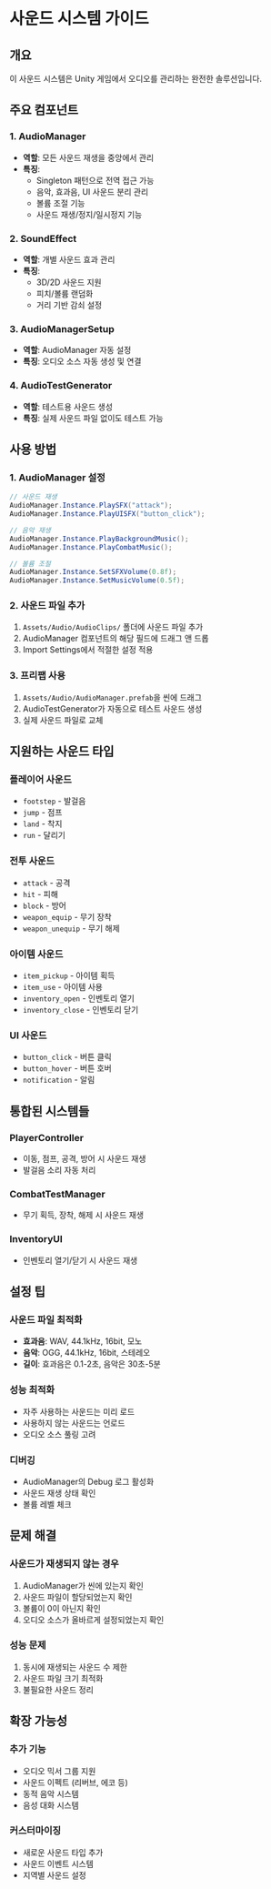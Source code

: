 # 사운드 시스템 가이드

## 개요
이 사운드 시스템은 Unity 게임에서 오디오를 관리하는 완전한 솔루션입니다.

## 주요 컴포넌트

### 1. AudioManager
- **역할**: 모든 사운드 재생을 중앙에서 관리
- **특징**: 
  - Singleton 패턴으로 전역 접근 가능
  - 음악, 효과음, UI 사운드 분리 관리
  - 볼륨 조절 기능
  - 사운드 재생/정지/일시정지 기능

### 2. SoundEffect
- **역할**: 개별 사운드 효과 관리
- **특징**:
  - 3D/2D 사운드 지원
  - 피치/볼륨 랜덤화
  - 거리 기반 감쇠 설정

### 3. AudioManagerSetup
- **역할**: AudioManager 자동 설정
- **특징**: 오디오 소스 자동 생성 및 연결

### 4. AudioTestGenerator
- **역할**: 테스트용 사운드 생성
- **특징**: 실제 사운드 파일 없이도 테스트 가능

## 사용 방법

### 1. AudioManager 설정
```csharp
// 사운드 재생
AudioManager.Instance.PlaySFX("attack");
AudioManager.Instance.PlayUISFX("button_click");

// 음악 재생
AudioManager.Instance.PlayBackgroundMusic();
AudioManager.Instance.PlayCombatMusic();

// 볼륨 조절
AudioManager.Instance.SetSFXVolume(0.8f);
AudioManager.Instance.SetMusicVolume(0.5f);
```

### 2. 사운드 파일 추가
1. `Assets/Audio/AudioClips/` 폴더에 사운드 파일 추가
2. AudioManager 컴포넌트의 해당 필드에 드래그 앤 드롭
3. Import Settings에서 적절한 설정 적용

### 3. 프리팹 사용
1. `Assets/Audio/AudioManager.prefab`을 씬에 드래그
2. AudioTestGenerator가 자동으로 테스트 사운드 생성
3. 실제 사운드 파일로 교체

## 지원하는 사운드 타입

### 플레이어 사운드
- `footstep` - 발걸음
- `jump` - 점프
- `land` - 착지
- `run` - 달리기

### 전투 사운드
- `attack` - 공격
- `hit` - 피해
- `block` - 방어
- `weapon_equip` - 무기 장착
- `weapon_unequip` - 무기 해제

### 아이템 사운드
- `item_pickup` - 아이템 획득
- `item_use` - 아이템 사용
- `inventory_open` - 인벤토리 열기
- `inventory_close` - 인벤토리 닫기

### UI 사운드
- `button_click` - 버튼 클릭
- `button_hover` - 버튼 호버
- `notification` - 알림

## 통합된 시스템들

### PlayerController
- 이동, 점프, 공격, 방어 시 사운드 재생
- 발걸음 소리 자동 처리

### CombatTestManager
- 무기 획득, 장착, 해제 시 사운드 재생

### InventoryUI
- 인벤토리 열기/닫기 시 사운드 재생

## 설정 팁

### 사운드 파일 최적화
- **효과음**: WAV, 44.1kHz, 16bit, 모노
- **음악**: OGG, 44.1kHz, 16bit, 스테레오
- **길이**: 효과음은 0.1-2초, 음악은 30초-5분

### 성능 최적화
- 자주 사용하는 사운드는 미리 로드
- 사용하지 않는 사운드는 언로드
- 오디오 소스 풀링 고려

### 디버깅
- AudioManager의 Debug 로그 활성화
- 사운드 재생 상태 확인
- 볼륨 레벨 체크

## 문제 해결

### 사운드가 재생되지 않는 경우
1. AudioManager가 씬에 있는지 확인
2. 사운드 파일이 할당되었는지 확인
3. 볼륨이 0이 아닌지 확인
4. 오디오 소스가 올바르게 설정되었는지 확인

### 성능 문제
1. 동시에 재생되는 사운드 수 제한
2. 사운드 파일 크기 최적화
3. 불필요한 사운드 정리

## 확장 가능성

### 추가 기능
- 오디오 믹서 그룹 지원
- 사운드 이펙트 (리버브, 에코 등)
- 동적 음악 시스템
- 음성 대화 시스템

### 커스터마이징
- 새로운 사운드 타입 추가
- 사운드 이벤트 시스템
- 지역별 사운드 설정
